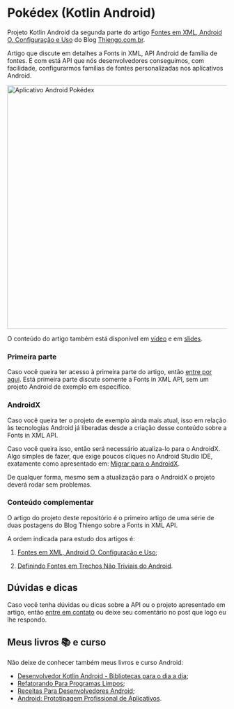# Pokédex (Kotlin Android)

Projeto Kotlin Android da segunda parte do artigo [Fontes em XML, Android O. Configuração e Uso](https://www.thiengo.com.br/fontes-em-xml-android-o-configuracao-e-uso#title-11) do Blog [Thiengo.com.br](https://www.thiengo.com.br).

Artigo que discute em detalhes a Fonts in XML, API Android de família de fontes. É com está API que nós desenvolvedores conseguimos, com facilidade, configurarmos famílias de fontes personalizadas nos aplicativos Android.

<img src="https://www.thiengo.com.br/img/post/normal/5golfqt6d0hkh575ff95t5eeg71ee6f7a57ade2b1a3d11dbfaee5d3ba0.jpg" width="557" alt="Aplicativo Android Pokédex">

O conteúdo do artigo também está disponível em [vídeo](https://www.thiengo.com.br/fontes-em-xml-android-o-configuracao-e-uso#title-31) e em [slides](https://www.thiengo.com.br/fontes-em-xml-android-o-configuracao-e-uso#title-34).

### Primeira parte

Caso você queira ter acesso à primeira parte do artigo, então [entre por aqui](https://www.thiengo.com.br/fontes-em-xml-android-o-configuracao-e-uso#title-01). Está primeira parte discute somente a Fonts in XML API, sem um projeto Android de exemplo em específico.

### AndroidX

Caso você queira ter o projeto de exemplo ainda mais atual, isso em relação às tecnologias Android já liberadas desde a criação desse conteúdo sobre a Fonts in XML API.

Caso você queira isso, então será necessário atualiza-lo para o AndroidX. Algo simples de fazer, que exige poucos cliques no Android Studio IDE, exatamente como apresentado em: [Migrar para o AndroidX](https://developer.android.com/jetpack/androidx/migrate?hl=pt-br).

De qualquer forma, mesmo sem a atualização para o AndroidX o projeto deverá rodar sem problemas.

### Conteúdo complementar

O artigo do projeto deste repositório é o primeiro artigo de uma série de duas postagens do Blog Thiengo sobre a Fonts in XML API.

A ordem indicada para estudo dos artigos é:

1. [Fontes em XML, Android O. Configuração e Uso](https://www.thiengo.com.br/fontes-em-xml-android-o-configuracao-e-uso);

2. [Definindo Fontes em Trechos Não Triviais do Android](https://www.thiengo.com.br/definindo-fontes-em-trechos-nao-triviais-do-android).

## Dúvidas e dicas

Caso você tenha dúvidas ou dicas sobre a API ou o projeto apresentado em artigo, então [entre em contato](https://www.thiengo.com.br/contato) ou deixe seu comentário no post que logo eu lhe respondo.

## Meus livros 📚 e curso

Não deixe de conhecer também meus livros e curso Android:

- [Desenvolvedor Kotlin Android - Bibliotecas para o dia a dia](https://www.thiengo.com.br/livro-desenvolvedor-kotlin-android);
- [Refatorando Para Programas Limpos](https://www.thiengo.com.br/livro-refatorando-para-programas-limpos);
- [Receitas Para Desenvolvedores Android](https://www.thiengo.com.br/livro-receitas-para-desenvolvedores-android);
- [Android: Prototipagem Profissional de Aplicativos](https://www.udemy.com/course/android-prototipagem-profissional-de-aplicativos/?locale=pt_BR&persist_locale=).
